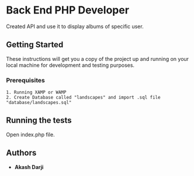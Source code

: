 # Back End PHP Developer

Created API and use it to display albums of specific user.

## Getting Started

These instructions will get you a copy of the project up and running on your local machine for development and testing purposes.

### Prerequisites

```
1. Running XAMP or WAMP
2. Create Database called "landscapes" and import .sql file "database/landscapes.sql"
```

## Running the tests

Open index.php file.

## Authors

* **Akash Darji**

